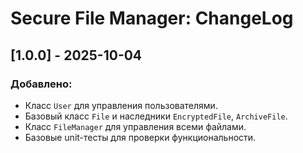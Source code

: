 # Secure File Manager: ChangeLog

## [1.0.0] - 2025-10-04
### Добавлено:
- Класс `User` для управления пользователями.
- Базовый класс `File` и наследники `EncryptedFile`, `ArchiveFile`.
- Класс `FileManager` для управления всеми файлами.
- Базовые unit-тесты для проверки функциональности.
